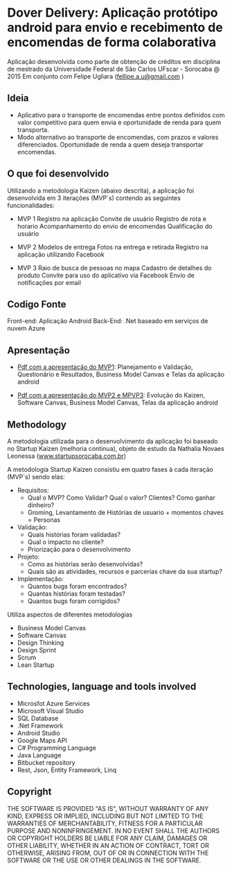 # Dover Delivery: Aplicação protótipo android para envio e recebimento de encomendas de forma colaborativa

Aplicação desenvolvida como parte de obtenção de créditos em disciplina de mestrado da Universidade Federal de São Carlos UFscar - Sorocaba @ 2015
Em conjunto com Felipe Ugliara (fellipe.a.u@gmail.com )

## Ideia

- Aplicativo para o transporte de encomendas entre pontos definidos com valor competitivo para quem envia e oportunidade de renda para quem transporta.
- Modo alternativo ao transporte de encomendas, com prazos e valores diferenciados. Oportunidade de renda a quem deseja transportar encomendas.

## O que foi desenvolvido

Utilizando a metodologia Kaizen (abaixo descrita), a aplicação foi desenvolvida em 3 iterações (MVP´s) contendo as seguintes funcionalidades:

- MVP 1
Registro na aplicação
Convite de usuário
Registro de rota e horario
Acompanhamento do envio de encomendas
Qualificação do usuário

- MVP 2
Modelos de entrega
Fotos na entrega e retirada
Registro na aplicação utilizando Facebook

- MVP 3
Raio de busca de pessoas no mapa
Cadastro de detalhes do produto
Convite para uso do aplicativo via Facebook
Envio de notificações por email

## Codigo Fonte

Front-end:  Aplicação Android 
Back-End: .Net baseado em serviços de nuvem Azure

## Apresentação

* [Pdf com a apresentação do MVP1][presentation_1_pdf]:
Planejamento e Validação, Questionário e Resultados, Business Model Canvas e Telas da aplicação android

* [Pdf com a apresentação do MVP2 e MPVP3][presentation_2_pdf]: 
Evolução do Kaizen, Software Canvas, Business Model Canvas, Telas da aplicação android 


## Methodology

A metodologia utilizada para o desenvolvimento da aplicação foi baseado no Startup Kaizen (melhoria continua), objeto de estudo da Nathalia Novaes Leonessa (www.startupsorocaba.com.br)

A metodologia Startup Kaizen consistiu em quatro fases à cada iteração (MVP´s) sendo elas: 
- Requisitos: 
	* Qual o MVP? Como Validar? Qual o valor? Clientes? Como ganhar dinheiro? 
	* Groming, Levantamento de Histórias de usuario + momentos chaves = Personas
- Validação: 
	* Quais histórias foram validadas?
	* Qual o impacto no cliente?
	* Priorização para o desenvolvimento
- Projeto:
	* Como as histórias serão desenvolvidas?
	* Quais são as atividades, recursos e parcerias chave da sua startup?
- Implementação:
	* Quantos bugs foram encontrados?
	* Quantas histórias foram testadas?
	* Quantos bugs foram corrigidos?

Utiliza aspectos de diferentes metodologias
- Business Model Canvas
- Software Canvas
- Design Thinking
- Design Sprint
- Scrum
- Lean Startup

## Technologies, language and tools involved

- Microsfot Azure Services
- Microsoft Visual Studio
- SQL Database
- .Net Framework
- Android Studio
- Google Maps API
- C# Programming Language
- Java Language
- Bitbucket repository
- Rest, Json, Entity Framework, Linq

## Copyright

THE SOFTWARE IS PROVIDED "AS IS", WITHOUT WARRANTY OF ANY KIND, EXPRESS OR
IMPLIED, INCLUDING BUT NOT LIMITED TO THE WARRANTIES OF MERCHANTABILITY,
FITNESS FOR A PARTICULAR PURPOSE AND NONINFRINGEMENT. IN NO EVENT SHALL THE
AUTHORS OR COPYRIGHT HOLDERS BE LIABLE FOR ANY CLAIM, DAMAGES OR OTHER
LIABILITY, WHETHER IN AN ACTION OF CONTRACT, TORT OR OTHERWISE, ARISING FROM,
OUT OF OR IN CONNECTION WITH THE SOFTWARE OR THE USE OR OTHER DEALINGS IN
THE SOFTWARE.


[screen_architecture]: /Project/arquitetura.png "Arquitetura do Sistema"
[presentation_1_pdf]: https://raw.githubusercontent.com/pacefico/dover/project/dover-presentation-1.pdf
[presentation_2_pdf]: https://raw.githubusercontent.com/pacefico/dover/project/dover-presentation-2.pdf